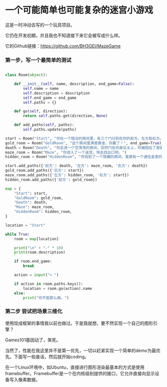 # 一个可能简单也可能复杂的迷宫小游戏

这是一时冲动去写的一个玩具项目。

它仍在开发初期，并且我也不知道接下来它会被写成什么样。

它的Github链接：https://github.com/BH3GEI/MazeGame

### 第一步，写一个最简单的测试

```python

class Room(object):

    def __init__(self, name, description, end_game=False):
        self.name = name
        self.description = description
        self.end_game = end_game
        self.paths = {}

    def go(self, direction):
        return self.paths.get(direction, None)

    def add_paths(self, paths):
        self.paths.update(paths)

start = Room("Start", "你在一个暗淡的房间里，有三个门分别在你的前方、左方和右方。")
gold_room = Room("GoldRoom", "这个房间里满是黄金，你赢了！", end_game=True)
death = Room("Death", "你走进一个空荡荡的房间，突然门在你身后关上，你被困在了里面。游戏结束。", end_game=True)
maze_room = Room("Maze", "你进入了一个迷宫，快去找出口吧。")
hidden_room = Room("HiddenRoom", "你找到了一个隐藏的房间，里面有一个通往金室的秘密通道。")

start.add_paths({'前方': death, '左方': maze_room, '右方': death})
gold_room.add_paths({'后方': start})
maze_room.add_paths({'左方': hidden_room, '右方': start})
hidden_room.add_paths({'前方': gold_room})

map = {
    "Start": start,
    "GoldRoom": gold_room,
    "Death": death,
    "Maze": maze_room,
    "HiddenRoom": hidden_room,
}

location = "Start"

while True:
    room = map[location]

    print("\n" + "-" * 10)
    print(room.description)

    if room.end_game:
        break

    action = input("> ")

    if action in room.paths.keys():
        location = room.go(action).name
    else:
        print("你不能那么做。")
```

### 第二步 尝试把场景三维化

使用现成框架的事情我以前也做过。于是我就想，要不然实现一个自己的图形引擎？

Games101基因动了，笑死。

当然了，性能在我这里并不是第一优先，一切以赶紧实现一个简单的demo为最优先。下面写一些废话，然后就开始coding。

在一个Linux环境中，如Ubuntu，直接进行图形渲染最基本的方式是使用framebuffer。Framebuffer是一个在内核级别提供的接口，它允许直接向显示设备写入像素数据。
